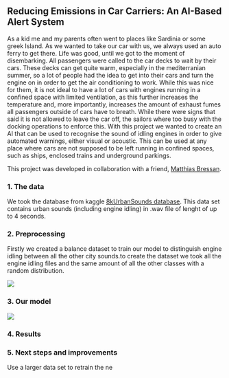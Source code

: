 ## Reducing Emissions in Car Carriers: An AI-Based Alert System

As a kid me and my parents often went to places like Sardinia or some greek Island. As we wanted to take our car with us, we always used an auto ferry to get there. Life was good, until we got to the moment of disembarking. All passengers were called to the car decks to wait by their cars. These decks can get quite warm, especially in the mediterranian summer, so a lot of people had the idea to get into their cars and turn the engine on in order to get the air conditioning to work. While this was nice for them, it is not ideal to have a lot of cars with engines running in a confined space with limited ventilation, as this further increases the temperature and, more importantly, increases the amount of exhaust fumes all passengers outside of cars have to breath. While there were signs that said it is not allowed to leave the car off, the sailors where too busy with the docking operations to enforce this.
With this project we wanted to create an AI that can be used to recognise the sound of idling engines in order to give automated warnings, either visual or acoustic. This can be used at any place where cars are not supposed to be left running in confined spaces, such as ships, enclosed trains and underground parkings. 

This project was developed in collaboration with a friend, [Matthias Bressan](https://matthiasbressan.github.io/).

### 1. The data
We took the database from kaggle [8kUrbanSounds database](https://www.kaggle.com/datasets/chrisfilo/urbansound8k). This data set contains urban sounds (including engine idling) in .wav file of lenght of up to 4 seconds.

### 2. Preprocessing
Firstly we created a balance dataset to train our model to distinguish engine idling between all the other city sounds.to create the dataset we took all the engine idling files and the same amount of all the other classes with a random distribution. 



<img src="images/dummy_thumbnail.jpg?raw=true"/>

### 3. Our model

<img src="images/dummy_thumbnail.jpg?raw=true"/>

### 4. Results

### 5. Next steps and improvements
Use a larger data set to retrain the ne

